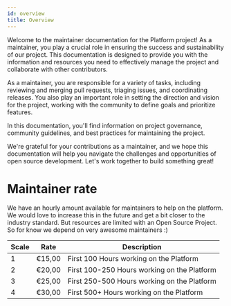 ```yaml
---
id: overview
title: Overview
---
```


Welcome to the maintainer documentation for the Platform project! As a maintainer, you play a crucial role in ensuring the success and sustainability of our project. This documentation is designed to provide you with the information and resources you need to effectively manage the project and collaborate with other contributors.

As a maintainer, you are responsible for a variety of tasks, including reviewing and merging pull requests, triaging issues, and coordinating releases. You also play an important role in setting the direction and vision for the project, working with the community to define goals and prioritize features.

In this documentation, you'll find information on project governance, community guidelines, and best practices for maintaining the project.

We're grateful for your contributions as a maintainer, and we hope this documentation will help you navigate the challenges and opportunities of open source development. Let's work together to build something great!



# Maintainer rate
We have an hourly amount available for maintainers to help on the platform. We would love to increase this in the future and get a bit closer to the industry standard. But resources are limited with an Open Source Project. So for know we depend on very awesome maintainers :)

| Scale | Rate    | Description                                  |
|-------|---------|----------------------------------------------|
| 1     | €15,00  | First 100 Hours working on the Platform      |
| 2     | €20,00  | First 100-250 Hours working on the Platform  |
| 3     | €25,00  | First 250-500 Hours working on the Platform  |
| 4     | €30,00  | First 500+ Hours working on the Platform     |
